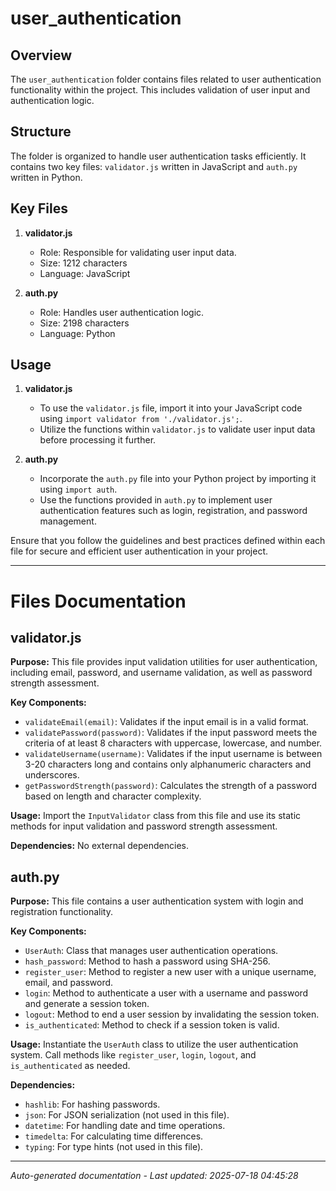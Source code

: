 # user_authentication

## Overview
The `user_authentication` folder contains files related to user authentication functionality within the project. This includes validation of user input and authentication logic.

## Structure
The folder is organized to handle user authentication tasks efficiently. It contains two key files: `validator.js` written in JavaScript and `auth.py` written in Python.

## Key Files
1. **validator.js**
   - Role: Responsible for validating user input data.
   - Size: 1212 characters
   - Language: JavaScript

2. **auth.py**
   - Role: Handles user authentication logic.
   - Size: 2198 characters
   - Language: Python

## Usage
1. **validator.js**
   - To use the `validator.js` file, import it into your JavaScript code using `import validator from './validator.js';`.
   - Utilize the functions within `validator.js` to validate user input data before processing it further.

2. **auth.py**
   - Incorporate the `auth.py` file into your Python project by importing it using `import auth`.
   - Use the functions provided in `auth.py` to implement user authentication features such as login, registration, and password management.

Ensure that you follow the guidelines and best practices defined within each file for secure and efficient user authentication in your project.

---

# Files Documentation

## validator.js

**Purpose:** This file provides input validation utilities for user authentication, including email, password, and username validation, as well as password strength assessment.

**Key Components:**
- `validateEmail(email)`: Validates if the input email is in a valid format.
- `validatePassword(password)`: Validates if the input password meets the criteria of at least 8 characters with uppercase, lowercase, and number.
- `validateUsername(username)`: Validates if the input username is between 3-20 characters long and contains only alphanumeric characters and underscores.
- `getPasswordStrength(password)`: Calculates the strength of a password based on length and character complexity.

**Usage:** Import the `InputValidator` class from this file and use its static methods for input validation and password strength assessment.

**Dependencies:** No external dependencies.

## auth.py

**Purpose:** This file contains a user authentication system with login and registration functionality.

**Key Components:**
- `UserAuth`: Class that manages user authentication operations.
- `hash_password`: Method to hash a password using SHA-256.
- `register_user`: Method to register a new user with a unique username, email, and password.
- `login`: Method to authenticate a user with a username and password and generate a session token.
- `logout`: Method to end a user session by invalidating the session token.
- `is_authenticated`: Method to check if a session token is valid.

**Usage:** Instantiate the `UserAuth` class to utilize the user authentication system. Call methods like `register_user`, `login`, `logout`, and `is_authenticated` as needed.

**Dependencies:** 
- `hashlib`: For hashing passwords.
- `json`: For JSON serialization (not used in this file).
- `datetime`: For handling date and time operations.
- `timedelta`: For calculating time differences.
- `typing`: For type hints (not used in this file).

---
*Auto-generated documentation - Last updated: 2025-07-18 04:45:28*
